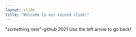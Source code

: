 ```yaml
---
layout: slide
title: "Welcome to our second slide!"
---
```

"something new"-github 2021
Use the left arrow to go back!

